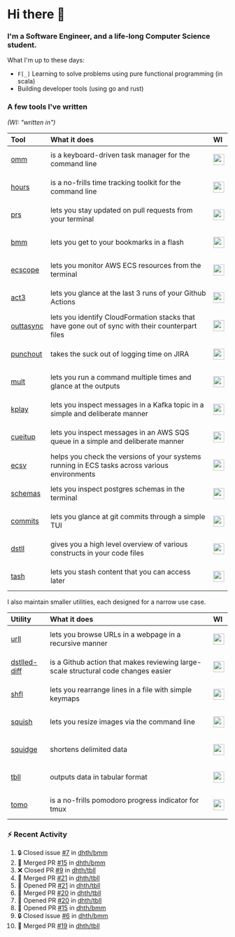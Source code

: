 Hi there 👋
===

### I'm a Software Engineer, and a life-long Computer Science student.

What I'm up to these days:

- `F[_]` Learning to solve problems using pure functional programming (in scala)
- Building developer tools (using go and rust)

### A few tools I've written

*(WI: "written in")*

| Tool                                                        | What it does                                                                                    | WI                                                                                                                                                       |
|:------------------------------------------------------------|:------------------------------------------------------------------------------------------------|:---------------------------------------------------------------------------------------------------------------------------------------------------------|
| [omm](https://github.com/dhth/omm)                          | is a keyboard-driven task manager for the command line                                          | <p align="center"><a href="https://github.com/dhth?tab=repositories&language=go"><img height=25px src="https://skillicons.dev/icons?i=go"/></a></p>      |
| [hours](https://github.com/dhth/hours)                      | is a no-frills time tracking toolkit for the command line                                       | <p align="center"><a href="https://github.com/dhth?tab=repositories&language=go"><img height=25px src="https://skillicons.dev/icons?i=go"/></a></p>      |
| [prs](https://github.com/dhth/prs)                          | lets you stay updated on pull requests from your terminal                                       | <p align="center"><a href="https://github.com/dhth?tab=repositories&language=go"><img height=25px src="https://skillicons.dev/icons?i=go"/></a></p>      |
| [bmm](https://github.com/dhth/bmm)                          | lets you get to your bookmarks in a flash                                                       | <p align="center"><a href="https://github.com/dhth?tab=repositories&language=rust"><img height=25px src="https://skillicons.dev/icons?i=rust"/></a></p>  |
| [ecscope](https://github.com/dhth/ecscope)                  | lets you monitor AWS ECS resources from the terminal                                            | <p align="center"><a href="https://github.com/dhth?tab=repositories&language=rust"><img height=25px src="https://skillicons.dev/icons?i=rust"/></a></p>  |
| [act3](https://github.com/dhth/act3)                        | lets you glance at the last 3 runs of your Github Actions                                       | <p align="center"><a href="https://github.com/dhth?tab=repositories&language=go"><img height=25px src="https://skillicons.dev/icons?i=go"/></a></p>      |
| [outtasync](https://github.com/dhth/outtasync)              | lets you identify CloudFormation stacks that have gone out of sync with their counterpart files | <p align="center"><a href="https://github.com/dhth?tab=repositories&language=go"><img height=25px src="https://skillicons.dev/icons?i=go"/></a></p>      |
| [punchout](https://github.com/dhth/punchout)                | takes the suck out of logging time on JIRA                                                      | <p align="center"><a href="https://github.com/dhth?tab=repositories&language=go"><img height=25px src="https://skillicons.dev/icons?i=go"/></a></p>      |
| [mult](https://github.com/dhth/mult)                        | lets you run a command multiple times and glance at the outputs                                 | <p align="center"><a href="https://github.com/dhth?tab=repositories&language=go"><img height=25px src="https://skillicons.dev/icons?i=go"/></a></p>      |
| [kplay](https://github.com/dhth/kplay)                      | lets you inspect messages in a Kafka topic in a simple and deliberate manner                    | <p align="center"><a href="https://github.com/dhth?tab=repositories&language=go"><img height=25px src="https://skillicons.dev/icons?i=go"/></a></p>      |
| [cueitup](https://github.com/dhth/cueitup)                  | lets you inspect messages in an AWS SQS queue in a simple and deliberate manner                 | <p align="center"><a href="https://github.com/dhth?tab=repositories&language=go"><img height=25px src="https://skillicons.dev/icons?i=go"/></a></p>      |
| [ecsv](https://github.com/dhth/ecsv)                        | helps you check the versions of your systems running in ECS tasks across various environments   | <p align="center"><a href="https://github.com/dhth?tab=repositories&language=go"><img height=25px src="https://skillicons.dev/icons?i=go"/></a></p>      |
| [schemas](https://github.com/dhth/schemas)                  | lets you inspect postgres schemas in the terminal                                               | <p align="center"><a href="https://github.com/dhth?tab=repositories&language=go"><img height=25px src="https://skillicons.dev/icons?i=go"/></a></p>      |
| [commits](https://github.com/dhth/commits)                  | lets you glance at git commits through a simple TUI                                             | <p align="center"><a href="https://github.com/dhth?tab=repositories&language=go"><img height=25px src="https://skillicons.dev/icons?i=go"/></a></p>      |
| [dstll](https://github.com/dhth/dstll)                      | gives you a high level overview of various constructs in your code files                        | <p align="center"><a href="https://github.com/dhth?tab=repositories&language=go"><img height=25px src="https://skillicons.dev/icons?i=go"/></a></p>      |
| [tash](https://github.com/dhth/tash)                        | lets you stash content that you can access later                                                | <p align="center"><a href="https://github.com/dhth?tab=repositories&language=rust"><img height=25px src="https://skillicons.dev/icons?i=rust"/></a></p>  |

I also maintain smaller utilities, each designed for a narrow use case.

| Utility                                                     | What it does                                                                       | WI                                                                                                                                                       |
|:------------------------------------------------------------|:-----------------------------------------------------------------------------------|:---------------------------------------------------------------------------------------------------------------------------------------------------------|
| [urll](https://github.com/dhth/urll)                        | lets you browse URLs in a webpage in a recursive manner                            | <p align="center"><a href="https://github.com/dhth?tab=repositories&language=rust"><img height=25px src="https://skillicons.dev/icons?i=rust"/></a></p>  |
| [dstlled-diff](https://github.com/dhth/dstlled-diff-action) | is a Github action that makes reviewing large-scale structural code changes easier | <p align="center"><a href="https://github.com/dhth?tab=repositories&language=shell"><img height=25px src="https://skillicons.dev/icons?i=bash"/></a></p> |
| [shfl](https://github.com/dhth/shfl)                        | lets you rearrange lines in a file with simple keymaps                             | <p align="center"><a href="https://github.com/dhth?tab=repositories&language=rust"><img height=25px src="https://skillicons.dev/icons?i=rust"/></a></p>  |
| [squish](https://github.com/dhth/squish)                    | lets you resize images via the command line                                        | <p align="center"><a href="https://github.com/dhth?tab=repositories&language=rust"><img height=25px src="https://skillicons.dev/icons?i=rust"/></a></p>  |
| [squidge](https://github.com/dhth/squidge)                  | shortens delimited data                                                            | <p align="center"><a href="https://github.com/dhth?tab=repositories&language=rust"><img height=25px src="https://skillicons.dev/icons?i=rust"/></a></p>  |
| [tbll](https://github.com/dhth/tbll)                        | outputs data in tabular format                                                     | <p align="center"><a href="https://github.com/dhth?tab=repositories&language=rust"><img height=25px src="https://skillicons.dev/icons?i=rust"/></a></p>  |
| [tomo](https://github.com/dhth/tomo)                        | is a no-frills pomodoro progress indicator for tmux                                | <p align="center"><a href="https://github.com/dhth?tab=repositories&language=rust"><img height=25px src="https://skillicons.dev/icons?i=rust"/></a></p>  |

### :zap: Recent Activity

<!--START_SECTION:activity-->
1. 🔒 Closed issue [#7](https://github.com/dhth/bmm/issues/7) in [dhth/bmm](https://github.com/dhth/bmm)
2. 🎉 Merged PR [#15](https://github.com/dhth/bmm/pull/15) in [dhth/bmm](https://github.com/dhth/bmm)
3. ❌ Closed PR [#9](https://github.com/dhth/tbll/pull/9) in [dhth/tbll](https://github.com/dhth/tbll)
4. 🎉 Merged PR [#21](https://github.com/dhth/tbll/pull/21) in [dhth/tbll](https://github.com/dhth/tbll)
5. 💪 Opened PR [#21](https://github.com/dhth/tbll/pull/21) in [dhth/tbll](https://github.com/dhth/tbll)
6. 🎉 Merged PR [#20](https://github.com/dhth/tbll/pull/20) in [dhth/tbll](https://github.com/dhth/tbll)
7. 💪 Opened PR [#20](https://github.com/dhth/tbll/pull/20) in [dhth/tbll](https://github.com/dhth/tbll)
8. 💪 Opened PR [#15](https://github.com/dhth/bmm/pull/15) in [dhth/bmm](https://github.com/dhth/bmm)
9. 🔒 Closed issue [#6](https://github.com/dhth/bmm/issues/6) in [dhth/bmm](https://github.com/dhth/bmm)
10. 🎉 Merged PR [#19](https://github.com/dhth/tbll/pull/19) in [dhth/tbll](https://github.com/dhth/tbll)
<!--END_SECTION:activity-->
